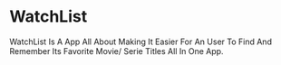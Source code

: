 # WatchList
WatchList Is A App All About Making It Easier For An User To Find And Remember Its Favorite Movie/ Serie Titles All In One App.
